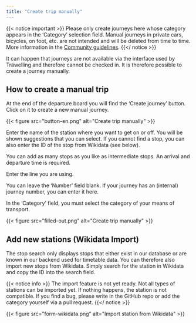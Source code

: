 ```yaml
---
title: "Create trip manually"
---
```


{{< notice important >}}
Please only create journeys here whose category appears in the ‘Category’ selection field.
Manual journeys in private cars, bicycles, on foot, etc. are not intended and will be deleted from time to time.
More information in the [Community guidelines](/guidelines/).
{{</ notice >}}

It can happen that journeys are not available via the interface used by Träwelling and therefore cannot be checked in.
It is therefore possible to create a journey manually.

## How to create a manual trip
At the end of the departure board you will find the ‘Create journey’ button.
Click on it to create a new manual journey.

{{< figure src="button-en.png" alt="Create trip manually" >}}

Enter the name of the station where you want to get on or off.
You will be shown suggestions that you can select.
If you cannot find a stop, you can also enter the ID of the stop from Wikidata (see below).

You can add as many stops as you like as intermediate stops.
An arrival and departure time is required.

Enter the line you are using.

You can leave the ‘Number’ field blank.
If your journey has an (internal) journey number, you can enter it here.

In the ‘Category’ field, you must select the category of your means of transport.

{{< figure src="filled-out.png" alt="Create trip manually" >}}

## Add new stations (Wikidata Import)

The stop search only displays stops that either exist in our database or are known in our backend used for timetable data.
You can therefore also import new stops from Wikidata.
Simply search for the station in Wikidata and copy the ID into the search field.

{{< notice info >}}
The import feature is not yet ready.
Not all types of stations can be imported yet.
If nothing happens, the station is not compatible.
If you find a bug, please write in the GitHub repo or add the category yourself via a pull request.
{{</ notice >}}

{{< figure src="form-wikidata.png" alt="Import station from Wikidata" >}}

